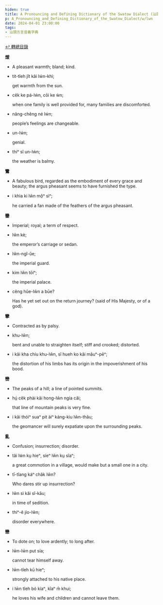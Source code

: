 ```yaml
---
hiden: true
title: A Pronouncing and Defining Dictionary of the Swatow Dialect (汕頭方言音義字典) / lwn
p: A_Pronouncing_and_Defining_Dictionary_of_the_Swatow_Dialect/w/lwn
date: 2024-04-01 23:00:00
tags: 
- 汕頭方言音義字典
---
```


[↩️ 轉總目錄](/A_Pronouncing_and_Defining_Dictionary_of_the_Swatow_Dialect)


**煖**
- A pleasant warmth; bland; kind.

- tit-tîeh jît kâi lẃn-khì;

  get warmth from the sun.

- cêk ke pá-lẃn, cōi ke ẁn;

  when one family is well provided for, many families are discomforted.

- nâng-chêng né lẃn;

  people’s feelings are changeable.

- un-lẃn;

  genial.

- thiⁿ sî un-lẃn;

  the weather is balmy.

**鸞**
- A fabulous bird, regarded as the embodiment of every grace and beauty; the argus pheasant seems to have furnished the type.

- i khìa ki lŵn mô̤ⁿ sìⁿ;

  he carried a fan made of the feathers of the argus pheasant.



**鑾**
- Imperial; royal; a term of respect.

- lŵn kè;

  the emperor’s carriage or sedan.

- lŵn-ngî-ŭe;

  the imperial guard.

- kim lŵn tōiⁿ;

  the imperial palace.

- cêng hûe-lŵn a būe?

  Has he yet set out on the return journey? (said of His Majesty, or of a god).

**攣**
- Contracted as by palsy.

- khu-lŵn;

  bent and unable to straighten itself; stiff and crooked; distorted.

- i kâi kha chíu khu-lŵn, sĭ hueh ko kâi mâuⁿ-pēⁿ;

  the distortion of his limbs has its origin in the impoverishment of his bood.

**巒**
- The peaks of a hill; a line of pointed summits.

- hṳ́ cêk phài kâi hong-lŵn ngía căi;

  that line of mountain peaks is very fine.

- i kâi thóiⁿ suaⁿ pit àiⁿ káng-kìu lŵn-thâu;

  the geomancer will surely expatiate upon the surrounding peaks.

**亂**
- Confusion; insurrection; disorder.

- tăi lw̃n kṳ hieⁿ, síeⁿ lw̆n kṳ sîaⁿ;

  a great commotion in a village, would make but a small one in a city.

- tī-tîang káⁿ châk lw̆n?

  Who dares stir up insurrection?

- lw̆n sì kâi sî-kāu;

  in time of sedition.

- thiⁿ-ĕ jío-lw̆n;

  disorder everywhere.

**戀**
- To dote on; to love ardently; to long after.

- lw̄n-lw̄n put sía;

  cannot tear himself away.

- lw̄n-tîeh kū hieⁿ;

  strongly attached to his native place.

- i lw̄n tîeh bó kíaⁿ, kîaⁿ m̄ khui;

  he loves his wife and children and cannot leave them.
